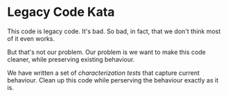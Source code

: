 # Legacy Code Kata

This code is legacy code. It's bad. 
So bad, in fact, that we don't think most of it even works.

But that's not our problem. Our problem is we want to make this code cleaner, while preserving existing behaviour.

We have written a set of *characterization tests* that capture current behaviour.
Clean up this code while perserving the behaviour exactly as it is.
